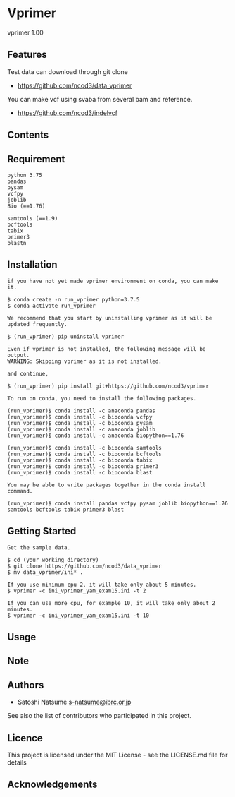 # Vprimer

vprimer 1.00

## Features

Test data can download through git clone
- https://github.com/ncod3/data_vprimer

You can make vcf using svaba from several bam and reference.
- https://github.com/ncod3/indelvcf
 

## Contents

## Requirement

~~~
python 3.75
pandas
pysam
vcfpy
joblib
Bio (==1.76)

samtools (==1.9)
bcftools
tabix
primer3
blastn
~~~

## Installation

~~~
if you have not yet made vprimer environment on conda, you can make it.

$ conda create -n run_vprimer python=3.7.5
$ conda activate run_vprimer

We recommend that you start by uninstalling vprimer as it will be updated frequently.

$ (run_vprimer) pip uninstall vprimer

Even if vprimer is not installed, the following message will be output.
WARNING: Skipping vprimer as it is not installed.

and continue,

$ (run_vprimer) pip install git+https://github.com/ncod3/vprimer

To run on conda, you need to install the following packages.

(run_vprimer)$ conda install -c anaconda pandas
(run_vprimer)$ conda install -c bioconda vcfpy
(run_vprimer)$ conda install -c bioconda pysam 
(run_vprimer)$ conda install -c anaconda joblib 
(run_vprimer)$ conda install -c anaconda biopython==1.76

(run_vprimer)$ conda install -c bioconda samtools
(run_vprimer)$ conda install -c bioconda bcftools
(run_vprimer)$ conda install -c bioconda tabix
(run_vprimer)$ conda install -c bioconda primer3
(run_vprimer)$ conda install -c bioconda blast

You may be able to write packages together in the conda install command.

(run_vprimer)$ conda install pandas vcfpy pysam joblib biopython==1.76 samtools bcftools tabix primer3 blast

~~~

## Getting Started

~~~
Get the sample data.

$ cd (your working directory)
$ git clone https://github.com/ncod3/data_vprimer
$ mv data_vprimer/ini* .

If you use minimum cpu 2, it will take only about 5 minutes.
$ vprimer -c ini_vprimer_yam_exam15.ini -t 2

If you can use more cpu, for example 10, it will take only about 2 minutes.
$ vprimer -c ini_vprimer_yam_exam15.ini -t 10
~~~

## Usage

## Note

## Authors
- Satoshi Natsume s-natsume@ibrc.or.jp

See also the list of contributors who participated in this project.

## Licence
This project is licensed under the MIT License - see the LICENSE.md file for details

## Acknowledgements

